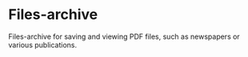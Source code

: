 # Files-archive
Files-archive for saving and viewing PDF files, such as newspapers or various publications.
